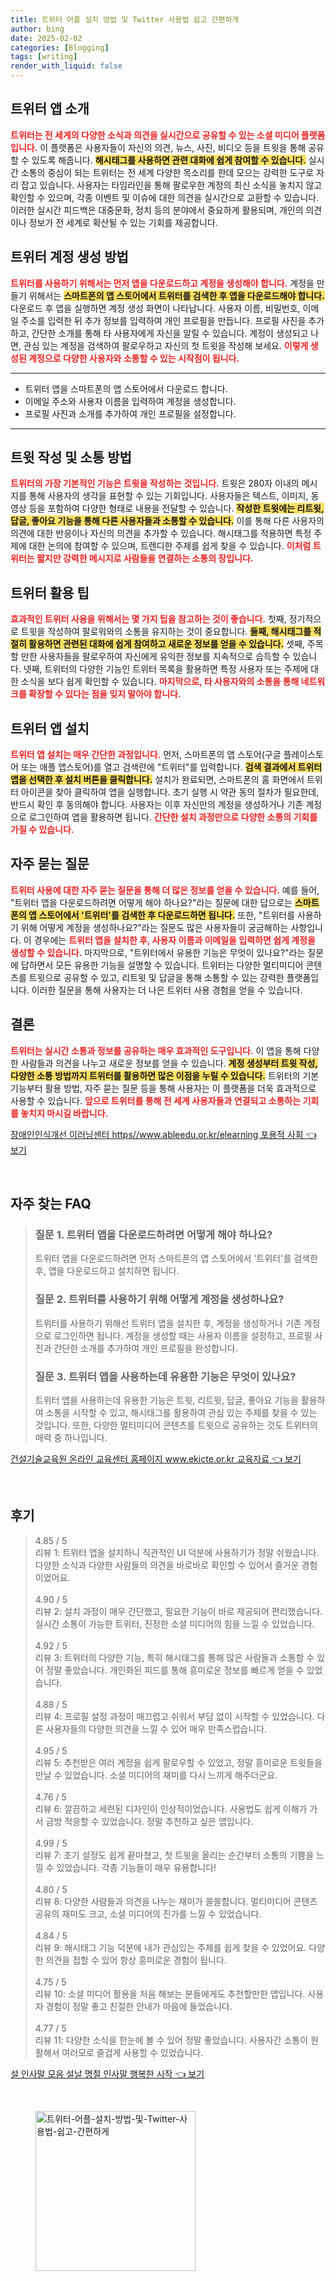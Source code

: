 ```yaml
---
title: 트위터 어플 설치 방법 및 Twitter 사용법 쉽고 간편하게
author: bing
date: 2025-02-02
categories: [Blogging]
tags: [writing]
render_with_liquid: false
---
```



<h2 id='트위터 앱 소개'>트위터 앱 소개</h2>

<p><b><span style="color: #ee2323;">트위터는 전 세계의 다양한 소식과 의견을 실시간으로 공유할 수 있는 소셜 미디어 플랫폼입니다.</span></b> 이 플랫폼은 사용자들이 자신의 의견, 뉴스, 사진, 비디오 등을 트윗을 통해 공유할 수 있도록 해줍니다. <b><span style="background-color: #ffe066;">해시태그를 사용하면 관련 대화에 쉽게 참여할 수 있습니다.</span></b> 실시간 소통의 중심이 되는 트위터는 전 세계 다양한 목소리를 한데 모으는 강력한 도구로 자리 잡고 있습니다. 사용자는 타임라인을 통해 팔로우한 계정의 최신 소식을 놓치지 않고 확인할 수 있으며, 각종 이벤트 및 이슈에 대한 의견을 실시간으로 교환할 수 있습니다. 이러한 실시간 피드백은 대중문화, 정치 등의 분야에서 중요하게 활용되며, 개인의 의견이나 정보가 전 세계로 확산될 수 있는 기회를 제공합니다.</p>

<h2 id='트위터 계정 생성 방법'>트위터 계정 생성 방법</h2>

<p><b><span style="color: #ee2323;">트위터를 사용하기 위해서는 먼저 앱을 다운로드하고 계정을 생성해야 합니다.</span></b> 계정을 만들기 위해서는 <b><span style="background-color: #ffe066;">스마트폰의 앱 스토어에서 트위터를 검색한 후 앱을 다운로드해야 합니다.</span></b> 다운로드 후 앱을 실행하면 계정 생성 화면이 나타납니다. 사용자 이름, 비밀번호, 이메일 주소를 입력한 뒤 추가 정보를 입력하여 개인 프로필을 만듭니다. 프로필 사진을 추가하고, 간단한 소개를 통해 타 사용자에게 자신을 알릴 수 있습니다. 계정이 생성되고 나면, 관심 있는 계정을 검색하여 팔로우하고 자신의 첫 트윗을 작성해 보세요. <b><span style="color: #ee2323;">이렇게 생성된 계정으로 다양한 사용자와 소통할 수 있는 시작점이 됩니다.</span></b></p>

<hr />

<ul>
    <li>트위터 앱을 스마트폰의 앱 스토어에서 다운로드 합니다.</li>
    <li>이메일 주소와 사용자 이름을 입력하여 계정을 생성합니다.</li>
    <li>프로필 사진과 소개를 추가하여 개인 프로필을 설정합니다.</li>
</ul>

<hr />

<h2 id='트윗 작성 및 소통 방법'>트윗 작성 및 소통 방법</h2>

<p><b><span style="color: #ee2323;">트위터의 가장 기본적인 기능은 트윗을 작성하는 것입니다.</span></b> 트윗은 280자 이내의 메시지를 통해 사용자의 생각을 표현할 수 있는 기회입니다. 사용자들은 텍스트, 이미지, 동영상 등을 포함하여 다양한 형태로 내용을 전달할 수 있습니다. <b><span style="background-color: #ffe066;">작성한 트윗에는 리트윗, 답글, 좋아요 기능을 통해 다른 사용자들과 소통할 수 있습니다.</span></b> 이를 통해 다른 사용자의 의견에 대한 반응이나 자신의 의견을 추가할 수 있습니다. 해시태그를 적용하면 특정 주제에 대한 논의에 참여할 수 있으며, 트렌디한 주제를 쉽게 찾을 수 있습니다. <b><span style="color: #ee2323;">이처럼 트위터는 짧지만 강력한 메시지로 사람들을 연결하는 소통의 장입니다.</span></b></p>

<h2 id='트위터 활용 팁'>트위터 활용 팁</h2>

<p><b><span style="color: #ee2323;">효과적인 트위터 사용을 위해서는 몇 가지 팁을 참고하는 것이 좋습니다.</span></b> 첫째, 정기적으로 트윗을 작성하여 팔로워와의 소통을 유지하는 것이 중요합니다. <b><span style="background-color: #ffe066;">둘째, 해시태그를 적절히 활용하면 관련된 대화에 쉽게 참여하고 새로운 정보를 얻을 수 있습니다.</span></b> 셋째, 주목할 만한 사용자들을 팔로우하여 자신에게 유익한 정보를 지속적으로 습득할 수 있습니다. 넷째, 트위터의 다양한 기능인 트위터 목록을 활용하면 특정 사용자 또는 주제에 대한 소식을 보다 쉽게 확인할 수 있습니다. <b><span style="color: #ee2323;">마지막으로, 타 사용자와의 소통을 통해 네트워크를 확장할 수 있다는 점을 잊지 말아야 합니다.</span></b></p>

<h2 id='트위터 앱 설치'>트위터 앱 설치</h2>

<p><b><span style="color: #ee2323;">트위터 앱 설치는 매우 간단한 과정입니다.</span></b> 먼저, 스마트폰의 앱 스토어(구글 플레이스토어 또는 애플 앱스토어)를 열고 검색란에 "트위터"를 입력합니다. <b><span style="background-color: #ffe066;">검색 결과에서 트위터 앱을 선택한 후 설치 버튼을 클릭합니다.</span></b> 설치가 완료되면, 스마트폰의 홈 화면에서 트위터 아이콘을 찾아 클릭하여 앱을 실행합니다. 초기 실행 시 약관 동의 절차가 필요한데, 반드시 확인 후 동의해야 합니다. 사용자는 이후 자신만의 계정을 생성하거나 기존 계정으로 로그인하여 앱을 활용하면 됩니다. <b><span style="color: #ee2323;">간단한 설치 과정만으로 다양한 소통의 기회를 가질 수 있습니다.</span></b></p>

<h2 id='자주 묻는 질문'>자주 묻는 질문</h2>

<p><b><span style="color: #ee2323;">트위터 사용에 대한 자주 묻는 질문을 통해 더 많은 정보를 얻을 수 있습니다.</span></b> 예를 들어, "트위터 앱을 다운로드하려면 어떻게 해야 하나요?"라는 질문에 대한 답으로는 <b><span style="background-color: #ffe066;">스마트폰의 앱 스토어에서 '트위터'를 검색한 후 다운로드하면 됩니다.</span></b> 또한, "트위터를 사용하기 위해 어떻게 계정을 생성하나요?"라는 질문도 많은 사용자들이 궁금해하는 사항입니다. 이 경우에는 <b><span style="color: #ee2323;">트위터 앱을 설치한 후, 사용자 이름과 이메일을 입력하면 쉽게 계정을 생성할 수 있습니다.</span></b> 마지막으로, "트위터에서 유용한 기능은 무엇이 있나요?"라는 질문에 답하면서 모든 유용한 기능을 설명할 수 있습니다. 트위터는 다양한 멀티미디어 콘텐츠를 트윗으로 공유할 수 있고, 리트윗 및 답글을 통해 소통할 수 있는 강력한 플랫폼입니다. 이러한 질문을 통해 사용자는 더 나은 트위터 사용 경험을 얻을 수 있습니다.</p>

<h2 id='결론'>결론</h2>

<p><b><span style="color: #ee2323;">트위터는 실시간 소통과 정보를 공유하는 매우 효과적인 도구입니다.</span></b> 이 앱을 통해 다양한 사람들과 의견을 나누고 새로운 정보를 얻을 수 있습니다. <b><span style="background-color: #ffe066;">계정 생성부터 트윗 작성, 다양한 소통 방법까지 트위터를 활용하면 많은 이점을 누릴 수 있습니다.</span></b> 트위터의 기본 기능부터 활용 방법, 자주 묻는 질문 등을 통해 사용자는 이 플랫폼을 더욱 효과적으로 사용할 수 있습니다. <b><span style="color: #ee2323;">앞으로 트위터를 통해 전 세계 사용자들과 연결되고 소통하는 기회를 놓치지 마시길 바랍니다.</span></b></p>


<p><a class="click-button" title="장애인인식개선 이러닝센터 https//www.ableedu.or.kr/elearning 포용적 사회" href="https://aptwhite.github.io/posts/%EC%9E%A5%EC%95%A0%EC%9D%B8%EC%9D%B8%EC%8B%9D%EA%B0%9C%EC%84%A0-%EC%9D%B4%EB%9F%AC%EB%8B%9D%EC%84%BC%ED%84%B0-httpswww.ableedu.or.krelearning-%ED%8F%AC%EC%9A%A9%EC%A0%81-%EC%82%AC%ED%9A%8C/" rel="dofollow">장애인인식개선 이러닝센터 https//www.ableedu.or.kr/elearning 포용적 사회 👈 보기</a></p><br>
<h2 id='자주_찾는_FAQ'>자주 찾는 FAQ</h2>
<div itemscope="" itemtype="https://schema.org/FAQPage"> 
<blockquote> 
<div itemscope="" itemprop="mainEntity" itemtype="https://schema.org/Question"> 
<h3 itemprop="name">질문 1. 트위터 앱을 다운로드하려면 어떻게 해야 하나요?</h3> 
<div itemscope="" itemprop="acceptedAnswer" itemtype="https://schema.org/Answer"> 
<span itemprop="text"> 
<p>트위터 앱을 다운로드하려면 먼저 스마트폰의 앱 스토어에서 '트위터'를 검색한 후, 앱을 다운로드하고 설치하면 됩니다.</p> 
</span> 
</div> 
</div> 
<div itemscope="" itemprop="mainEntity" itemtype="https://schema.org/Question"> 
<h3 itemprop="name">질문 2. 트위터를 사용하기 위해 어떻게 계정을 생성하나요?</h3> 
<div itemscope="" itemprop="acceptedAnswer" itemtype="https://schema.org/Answer"> 
<span itemprop="text"> 
<p>트위터를 사용하기 위해선 트위터 앱을 설치한 후, 계정을 생성하거나 기존 계정으로 로그인하면 됩니다. 계정을 생성할 때는 사용자 이름을 설정하고, 프로필 사진과 간단한 소개를 추가하여 개인 프로필을 완성합니다.</p> 
</span> 
</div> 
</div> 
<div itemscope="" itemprop="mainEntity" itemtype="https://schema.org/Question"> 
<h3 itemprop="name">질문 3. 트위터 앱을 사용하는데 유용한 기능은 무엇이 있나요?</h3> 
<div itemscope="" itemprop="acceptedAnswer" itemtype="https://schema.org/Answer"> 
<span itemprop="text"> 
<p>트위터 앱을 사용하는데 유용한 기능은 트윗, 리트윗, 답글, 좋아요 기능을 활용하여 소통을 시작할 수 있고, 해시태그를 활용하여 관심 있는 주제를 찾을 수 있는 것입니다. 또한, 다양한 멀티미디어 콘텐츠를 트윗으로 공유하는 것도 트위터의 매력 중 하나입니다.</p> 
</span> 
</div> 
</div> 
</blockquote> 
</div>
<p><a class="click-button" title="건설기술교육원 온라인 교육센터 홈페이지 www.ekicte.or.kr 교육자료" href="https://aptwhite.github.io/posts/%EA%B1%B4%EC%84%A4%EA%B8%B0%EC%88%A0%EA%B5%90%EC%9C%A1%EC%9B%90-%EC%98%A8%EB%9D%BC%EC%9D%B8-%EA%B5%90%EC%9C%A1%EC%84%BC%ED%84%B0-%ED%99%88%ED%8E%98%EC%9D%B4%EC%A7%80-www.ekicte.or.kr-%EA%B5%90%EC%9C%A1%EC%9E%90%EB%A3%8C/" rel="dofollow">건설기술교육원 온라인 교육센터 홈페이지 www.ekicte.or.kr 교육자료 👈 보기</a></p><br>
<h2 id='후기'>후기</h2>
<div itemscope itemtype="https://schema.org/Product">
  <blockquote>
  <div itemprop="review" itemscope itemtype="https://schema.org/Review">
      <div itemprop="reviewRating" itemscope itemtype="https://schema.org/Rating"> <span itemprop="ratingValue">4.85</span> / <span itemprop="bestRating">5</span> </div>
      <span itemprop="reviewBody">리뷰 1: 트위터 앱을 설치하니 직관적인 UI 덕분에 사용하기가 정말 쉬웠습니다. 다양한 소식과 다양한 사람들의 의견을 바로바로 확인할 수 있어서 즐거운 경험이었어요.</span>
  </div>
  <br>
  <div itemprop="review" itemscope itemtype="https://schema.org/Review">
      <div itemprop="reviewRating" itemscope itemtype="https://schema.org/Rating"> <span itemprop="ratingValue">4.90</span> / <span itemprop="bestRating">5</span> </div>
      <span itemprop="reviewBody">리뷰 2: 설치 과정이 매우 간단했고, 필요한 기능이 바로 제공되어 편리했습니다. 실시간 소통이 가능한 트위터, 진정한 소셜 미디어의 힘을 느낄 수 있었습니다.</span>
  </div>
  <br>
  <div itemprop="review" itemscope itemtype="https://schema.org/Review">
      <div itemprop="reviewRating" itemscope itemtype="https://schema.org/Rating"> <span itemprop="ratingValue">4.92</span> / <span itemprop="bestRating">5</span> </div>
      <span itemprop="reviewBody">리뷰 3: 트위터의 다양한 기능, 특히 해시태그를 통해 많은 사람들과 소통할 수 있어 정말 좋았습니다. 개인화된 피드를 통해 흥미로운 정보를 빠르게 얻을 수 있었습니다.</span>
  </div>
  <br>
  <div itemprop="review" itemscope itemtype="https://schema.org/Review">
      <div itemprop="reviewRating" itemscope itemtype="https://schema.org/Rating"> <span itemprop="ratingValue">4.88</span> / <span itemprop="bestRating">5</span> </div>
      <span itemprop="reviewBody">리뷰 4: 프로필 설정 과정이 매끄럽고 쉬워서 부담 없이 시작할 수 있었습니다. 다른 사용자들의 다양한 의견을 느낄 수 있어 매우 만족스럽습니다.</span>
  </div>
  <br>
  <div itemprop="review" itemscope itemtype="https://schema.org/Review">
      <div itemprop="reviewRating" itemscope itemtype="https://schema.org/Rating"> <span itemprop="ratingValue">4.95</span> / <span itemprop="bestRating">5</span> </div>
      <span itemprop="reviewBody">리뷰 5: 추천받은 여러 계정을 쉽게 팔로우할 수 있었고, 정말 흥미로운 트윗들을 만날 수 있었습니다. 소셜 미디어의 재미를 다시 느끼게 해주더군요.</span>
  </div>
  <br>
  <div itemprop="review" itemscope itemtype="https://schema.org/Review">
      <div itemprop="reviewRating" itemscope itemtype="https://schema.org/Rating"> <span itemprop="ratingValue">4.76</span> / <span itemprop="bestRating">5</span> </div>
      <span itemprop="reviewBody">리뷰 6: 깔끔하고 세련된 디자인이 인상적이었습니다. 사용법도 쉽게 이해가 가서 금방 적응할 수 있었습니다. 정말 추천하고 싶은 앱입니다.</span>
  </div>
  <br>
  <div itemprop="review" itemscope itemtype="https://schema.org/Review">
      <div itemprop="reviewRating" itemscope itemtype="https://schema.org/Rating"> <span itemprop="ratingValue">4.99</span> / <span itemprop="bestRating">5</span> </div>
      <span itemprop="reviewBody">리뷰 7: 초기 설정도 쉽게 끝마쳤고, 첫 트윗을 올리는 순간부터 소통의 기쁨을 느낄 수 있었습니다. 각종 기능들이 매우 유용합니다!</span>
  </div>
  <br>
  <div itemprop="review" itemscope itemtype="https://schema.org/Review">
      <div itemprop="reviewRating" itemscope itemtype="https://schema.org/Rating"> <span itemprop="ratingValue">4.80</span> / <span itemprop="bestRating">5</span> </div>
      <span itemprop="reviewBody">리뷰 8: 다양한 사람들과 의견을 나누는 재미가 쏠쏠합니다. 멀티미디어 콘텐츠 공유의 재미도 크고, 소셜 미디어의 진가를 느낄 수 있었습니다.</span>
  </div>
  <br>
  <div itemprop="review" itemscope itemtype="https://schema.org/Review">
      <div itemprop="reviewRating" itemscope itemtype="https://schema.org/Rating"> <span itemprop="ratingValue">4.84</span> / <span itemprop="bestRating">5</span> </div>
      <span itemprop="reviewBody">리뷰 9: 해시태그 기능 덕분에 내가 관심있는 주제를 쉽게 찾을 수 있었어요. 다양한 의견을 접할 수 있어 항상 흥미로운 경험이 됩니다.</span>
  </div>
  <br>
  <div itemprop="review" itemscope itemtype="https://schema.org/Review">
      <div itemprop="reviewRating" itemscope itemtype="https://schema.org/Rating"> <span itemprop="ratingValue">4.75</span> / <span itemprop="bestRating">5</span> </div>
      <span itemprop="reviewBody">리뷰 10: 소셜 미디어 활용을 처음 해보는 분들에게도 추천할만한 앱입니다. 사용자 경험이 정말 좋고 친절한 안내가 마음에 들었습니다.</span>
  </div>
  <br>
  <div itemprop="review" itemscope itemtype="https://schema.org/Review">
      <div itemprop="reviewRating" itemscope itemtype="https://schema.org/Rating"> <span itemprop="ratingValue">4.77</span> / <span itemprop="bestRating">5</span> </div>
      <span itemprop="reviewBody">리뷰 11: 다양한 소식을 한눈에 볼 수 있어 정말 좋았습니다. 사용자간 소통이 원활해서 여러모로 즐겁게 사용할 수 있었습니다.</span>
  </div>
  </blockquote>
</div>
<p><a class="click-button" title="설 인사말 모음 설날 명절 인사말 행복한 시작" href="https://aptwhite.github.io/posts/%EC%84%A4-%EC%9D%B8%EC%82%AC%EB%A7%90-%EB%AA%A8%EC%9D%8C-%EC%84%A4%EB%82%A0-%EB%AA%85%EC%A0%88-%EC%9D%B8%EC%82%AC%EB%A7%90-%ED%96%89%EB%B3%B5%ED%95%9C-%EC%8B%9C%EC%9E%91/" rel="dofollow">설 인사말 모음 설날 명절 인사말 행복한 시작 👈 보기</a></p><br>
<figure class="image"><img src="https://aptwhite.github.io/assets/img/thumbnail/트위터-어플-설치-방법-및-Twitter-사용법-쉽고-간편하게.webp" alt="트위터-어플-설치-방법-및-Twitter-사용법-쉽고-간편하게" width="256" height="256"></figure>